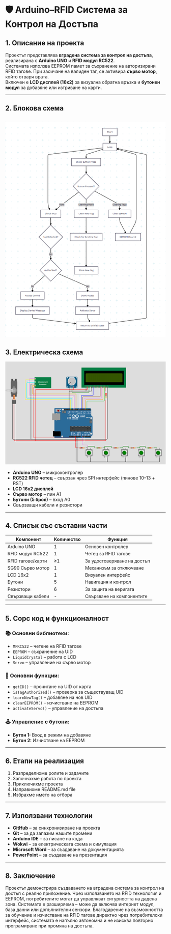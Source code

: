 # 🛡️ Arduino–RFID Система за Контрол на Достъпа

## 1. Описание на проекта

Проектът представлява **вградена система за контрол на достъпа**, реализирана с **Arduino UNO** и **RFID модул RC522**.  
Системата използва EEPROM памет за съхранение на авторизирани RFID тагове. При засичане на валиден таг, се активира **сърво мотор**, който отваря врата.  
Включен е **LCD дисплей (16x2)** за визуална обратна връзка и **бутонен модул** за добавяне или изтриване на карти.

---

## 2. Блокова схема
![Блокова схема](diagrams/block%20scheme.png)
---

## 3. Електрическа схема
![Електрическа схема](diagrams/schematic%20view.png)
- **Arduino UNO** – микроконтролер  
- **RC522 RFID четец** – свързан чрез SPI интерфейс (пинове 10–13 + RST)  
- **LCD 16x2 дисплей**  
- **Сърво мотор** – пин A1  
- **Бутони (5 броя)** – вход A0  
- Свързващи кабели и резистори

---

## 4. Списък със съставни части

| Компонент             | Количество | Функция                        |
|----------------------|------------|-------------------------------|
| Arduino UNO          | 1          | Основен контролер             |
| RFID модул RC522     | 1          | Четец за RFID тагове          |
| RFID тагове/карти    | ≥1         | За удостоверяване на достъп  |
| SG90 Сърво мотор     | 1          | Механизъм за отключване       |
| LCD 16x2             | 1          | Визуален интерфейс            |
| Бутони               | 5          | Навигация и контрол           |
| Резистори            | 6          | За защита на веригата         |
| Свързващи кабели     | -          | Свързване на компонентите     |

---

## 5. Сорс код и функционалност

### 📚 Основни библиотеки:
- `MFRC522` – четене на RFID тагове  
- `EEPROM` – съхранение на UID  
- `LiquidCrystal` – работа с LCD  
- `Servo` – управление на сърво мотор  

### 🔧 Основни функции:
- `getID()` – прочитане на UID от карта  
- `isTagAuthorized()` – проверка за съществуващ UID  
- `learnNewTag()` – добавяне на нов UID  
- `clearEEPROM()` – изчистване на EEPROM  
- `activateServo()` – управление на достъпа  

### 🕹 Управление с бутони:
- **Бутон 1:** Вход в режим на добавяне  
- **Бутон 2:** Изчистване на EEPROM  

---

## 6. Етапи на реализация

1.	Разпределихме ролите и задачите
2.	Започнахме работа по проекта
3.	Приключихме проекта
4.	Направихме README.md file 
5.	Избрахме името на отбора

---

## 7. Използвани технологии

- **GitHub** – за синхронизиране на проекта
- **Git** – за да запазим нашите промени 
- **Arduino IDE** – за писане на кода 
- **Wokwi** – за електрическата схема и симулация 
- **Microsoft Word** – за създаване на документацията  
- **PowerPoint** – за създаване на презентация  

---

## 8. Заключение

Проектът демонстрира създаването на вградена система за контрол на достъп с реално приложение. Чрез използването на RFID технология и EEPROM, потребителите могат да управляват сигурността на дадена зона. Системата е разширяема – може да включва интернет модул, база данни или допълнителни сензори. Благодарение на възможността за обучение и изчистване на RFID тагове директно чрез потребителски интерфейс, системата е напълно автономна и не изисква повторно програмиране при промяна на достъпа.
